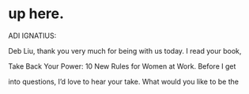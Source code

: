 # up here.

ADI IGNATIUS:

Deb Liu, thank you very much for being with us today. I read your book,

Take Back Your Power: 10 New Rules for Women at Work. Before I get

into questions, I’d love to hear your take. What would you like to be the